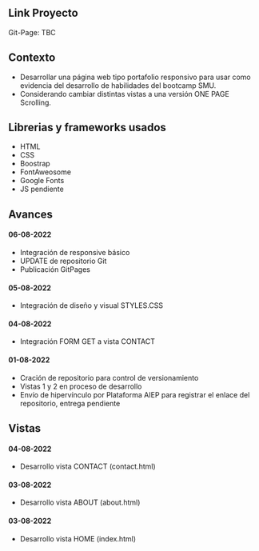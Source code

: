 ## Link Proyecto

Git-Page:
TBC

## Contexto
- Desarrollar una página web tipo portafolio responsivo para usar como evidencia del desarrollo de habilidades del bootcamp SMU.
- Considerando cambiar distintas vistas a una versión ONE PAGE Scrolling.

## Librerias y frameworks usados
- HTML
- CSS
- Boostrap
- FontAweosome
- Google Fonts
- JS pendiente

## Avances
#### 06-08-2022
- Integración de responsive básico
- UPDATE de repositorio Git
- Publicación GitPages
#### 05-08-2022
- Integración de diseño y visual STYLES.CSS
#### 04-08-2022
- Integración FORM GET a vista CONTACT
#### 01-08-2022
- Cración de repositorio para control de versionamiento
- Vistas 1 y 2 en proceso de desarrollo
- Envío de hipervínculo por Plataforma AIEP para registrar el enlace del repositorio, entrega pendiente

## Vistas
#### 04-08-2022
- Desarrollo vista CONTACT (contact.html)
#### 03-08-2022
- Desarrollo vista ABOUT (about.html)
#### 03-08-2022
- Desarrollo vista HOME (index.html)

